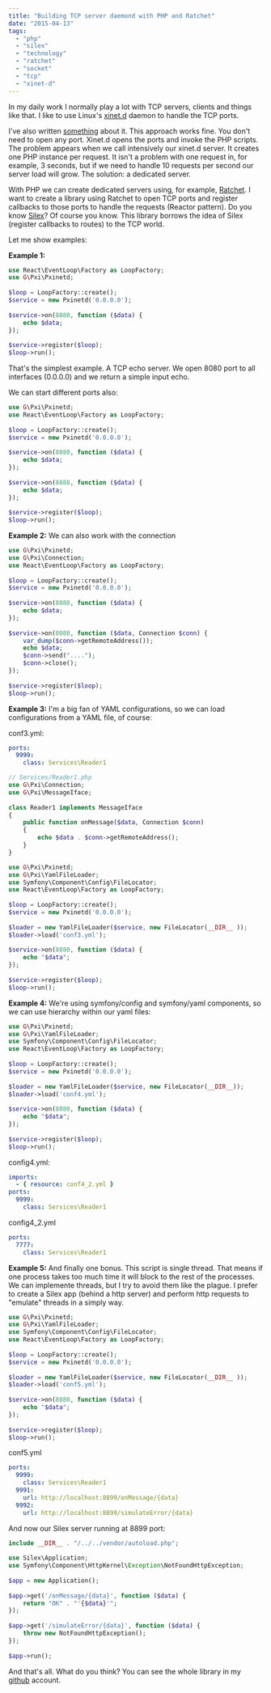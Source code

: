 ```yaml
---
title: "Building TCP server daemond with PHP and Ratchet"
date: "2015-04-13"
tags: 
  - "php"
  - "silex"
  - "technology"
  - "ratchet"
  - "socket"
  - "tcp"
  - "xinet-d"
---
```


In my daily work I normally play a lot with TCP servers, clients and things like that. I like to use Linux's [xinet.d](http://en.wikipedia.org/wiki/Xinetd) daemon to handle the TCP ports.

I've also written [something](http://gonzalo123.com/2010/05/23/building-network-services-with-php-and-xinetd/ "Building network services with PHP and xinetd") about it. This approach works fine. You don't need to open any port. Xinet.d opens the ports and invoke the PHP scripts. The problem appears when we call intensively our xinet.d server. It creates one PHP instance per request. It isn't a problem with one request in, for example, 3 seconds, but if we need to handle 10 requests per second our server load will grow. The solution: a dedicated server.

With PHP we can create dedicated servers using, for example, [Ratchet](http://socketo.me/). I want to create a library using Ratchet to open TCP ports and register callbacks to those ports to handle the requests (Reactor pattern). Do you know [Silex](http://silex.sensiolabs.org/)? Of course you know. This library borrows the idea of Silex (register callbacks to routes) to the TCP world.

Let me show examples:

**Example 1:** 
```php
use React\EventLoop\Factory as LoopFactory;
use G\Pxi\Pxinetd;
 
$loop = LoopFactory::create();
$service = new Pxinetd('0.0.0.0');
 
$service->on(8080, function ($data) {
    echo $data;
});
 
$service->register($loop);
$loop->run();
```

That's the simplest example. A TCP echo server. We open 8080 port to all interfaces (0.0.0.0) and we return a simple input echo.

We can start different ports also:

```php
use G\Pxi\Pxinetd;
use React\EventLoop\Factory as LoopFactory;
 
$loop = LoopFactory::create();
$service = new Pxinetd('0.0.0.0');
 
$service->on(8080, function ($data) {
    echo $data;
});
 
$service->on(8888, function ($data) {
    echo $data;
});
 
$service->register($loop);
$loop->run();
```

**Example 2:** 
We can also work with the connection

```php
use G\Pxi\Pxinetd;
use G\Pxi\Connection;
use React\EventLoop\Factory as LoopFactory;
 
$loop = LoopFactory::create();
$service = new Pxinetd('0.0.0.0');
 
$service->on(8080, function ($data) {
    echo $data;
});
 
$service->on(8088, function ($data, Connection $conn) {
    var_dump($conn->getRemoteAddress());
    echo $data;
    $conn->send("....");
    $conn->close();
});
 
$service->register($loop);
$loop->run();
```

**Example 3:** 
I'm a big fan of YAML configurations, so we can load configurations from a YAML file, of course:

conf3.yml: 
```yaml
ports:
  9999:
    class: Services\Reader1
```

```php
// Services/Reader1.php
use G\Pxi\Connection;
use G\Pxi\MessageIface;
 
class Reader1 implements MessageIface
{
    public function onMessage($data, Connection $conn)
    {
        echo $data . $conn->getRemoteAddress();
    }
}
```

```php
use G\Pxi\Pxinetd;
use G\Pxi\YamlFileLoader;
use Symfony\Component\Config\FileLocator;
use React\EventLoop\Factory as LoopFactory;
 
$loop = LoopFactory::create();
$service = new Pxinetd('0.0.0.0');
 
$loader = new YamlFileLoader($service, new FileLocator(__DIR__ ));
$loader->load('conf3.yml');
 
$service->on(8080, function ($data) {
    echo "$data";
});
 
$service->register($loop);
$loop->run();
```

**Example 4:** 
We're using symfony/config and symfony/yaml components, so we can use hierarchy within our yaml files:

```php
use G\Pxi\Pxinetd;
use G\Pxi\YamlFileLoader;
use Symfony\Component\Config\FileLocator;
use React\EventLoop\Factory as LoopFactory;
 
$loop = LoopFactory::create();
$service = new Pxinetd('0.0.0.0');
 
$loader = new YamlFileLoader($service, new FileLocator(__DIR__));
$loader->load('conf4.yml');
 
$service->on(8080, function ($data) {
    echo "$data";
});
 
$service->register($loop);
$loop->run();
```

config4.yml: 

```yaml
imports:
  - { resource: conf4_2.yml }
ports:
  9999:
    class: Services\Reader1
```

config4\_2.yml 

```yaml
ports:
  7777:
    class: Services\Reader1
```

**Example 5:** 
And finally one bonus. This script is single thread. That means if one process takes too much time it will block to the rest of the processes. We can implemente threads, but I try to avoid them like the plague. I prefer to create a Silex app (behind a http server) and perform http requests to "emulate" threads in a simply way.

```php
use G\Pxi\Pxinetd;
use G\Pxi\YamlFileLoader;
use Symfony\Component\Config\FileLocator;
use React\EventLoop\Factory as LoopFactory;
 
$loop = LoopFactory::create();
$service = new Pxinetd('0.0.0.0');
 
$loader = new YamlFileLoader($service, new FileLocator(__DIR__ ));
$loader->load('conf5.yml');
 
$service->on(8080, function ($data) {
    echo "$data";
});
 
$service->register($loop);
$loop->run();
```

conf5.yml 
```yaml
ports:
  9999:
    class: Services\Reader1
  9991:
    url: http://localhost:8899/onMessage/{data}
  9992:
    url: http://localhost:8899/simulateError/{data}
```

And now our Silex server running at 8899 port: 

```php
include __DIR__ . "/../../vendor/autoload.php";
 
use Silex\Application;
use Symfony\Component\HttpKernel\Exception\NotFoundHttpException;
 
$app = new Application();
 
$app->get('/onMessage/{data}', function ($data) {
    return "OK" . "'{$data}'";
});
 
$app->get('/simulateError/{data}', function ($data) {
    throw new NotFoundHttpException();
});
 
$app->run();
```

And that's all. What do you think? You can see the whole library in my [github](https://github.com/gonzalo123/pxinetd) account.
